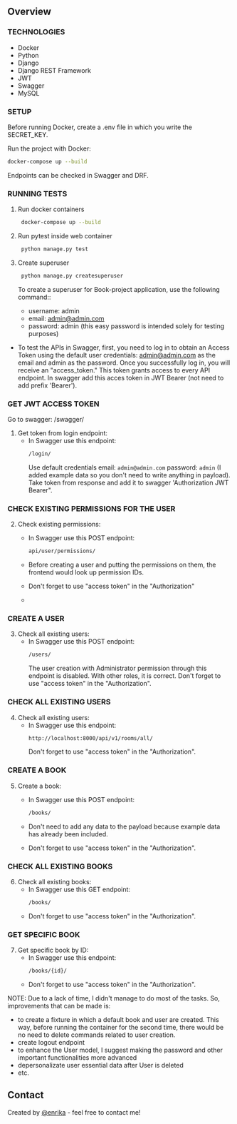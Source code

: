 ## Overview

### TECHNOLOGIES

* Docker
* Python
* Django
* Django REST Framework
* JWT
* Swagger
* MySQL

### SETUP

Before running Docker, create a .env file in which you write the SECRET_KEY.

Run the project with Docker:

 ```sh
docker-compose up --build
```

Endpoints can be checked in Swagger and DRF.

### RUNNING TESTS

1. Run docker containers
    ```sh
     docker-compose up --build
    ```

2. Run pytest inside web container

   ```sh
    python manage.py test
   ```

3. Create superuser

   ```sh
    python manage.py createsuperuser
   ```
   To create a superuser for Book-project application, use the following command::
    - username: admin
    - email: admin@admin.com
    - password: admin (this easy password is intended solely for testing purposes)
- To test the APIs in Swagger, first, you need to log in to obtain an Access
Token using the default user credentials: admin@admin.com as the email and admin as the password. Once you successfully
log in, you will receive an "access_token." This token grants access to every API endpoint. In swagger add this acces
token in JWT Bearer (not need to add prefix 'Bearer').

### GET JWT ACCESS TOKEN
Go to swagger: /swagger/
1. Get token from login endpoint:
    - In Swagger use this endpoint:
        ```sh
       /login/
        ```
      Use default credentials email: `admin@admin.com` password: `admin` (I added example data so you don't need to
      write anything in payload). Take token from response and add it to swagger 'Authorization JWT Bearer".

### CHECK EXISTING PERMISSIONS FOR THE USER

2. Check existing permissions:
    - In Swagger use this POST endpoint:
        ```sh
       api/user/permissions/
        ```
      
    - Before creating a user and putting the permissions on them, the frontend would look up permission IDs.
    - Don't forget to use "access token" in the "Authorization"
    - 
### CREATE A USER

3. Check all existing users:
    - In Swagger use this POST endpoint:
        ```sh
       /users/
        ```
      The user creation with Administrator permission through this endpoint is disabled. With other roles, it is correct. 
      Don't forget to use "access token" in the "Authorization".
   
### CHECK ALL EXISTING USERS

4. Check all existing users:
    - In Swagger use this endpoint:
        ```sh
       http://localhost:8000/api/v1/rooms/all/
        ```
      Don't forget to use "access token" in the "Authorization".

### CREATE A BOOK

5. Create a book:
    - In Swagger use this POST endpoint:
        ```sh
       /books/
        ```
      
    - Don't need to add any data to the payload because example data has already been included.
    - Don't forget to use "access token" in the "Authorization".

### CHECK ALL EXISTING BOOKS

6. Check all existing books:
    - In Swagger use this GET endpoint:
        ```sh
       /books/
        ```
    - Don't forget to use "access token" in the "Authorization".

### GET SPECIFIC BOOK

7. Get specific book by ID:
    - In Swagger use this endpoint:
        ```sh
       /books/{id}/
        ```
    - Don't forget to use "access token" in the "Authorization".

NOTE: 
Due to a lack of time, I didn't manage to do most of the tasks. So,  improvements that can be made is:
- to create a fixture in which a default book and user are created. This way, before running the container for the second time, there would be no need to delete commands related to user creation.
- create logout endpoint
- to enhance the User model, I suggest making the password and other important functionalities more advanced
- depersonalizate user essential data after User is deleted
- etc.

## Contact
Created by [@enrika](https://www.linkedin.com/in/enrika-vysniauskaite-10bba4196/) - feel free to contact me!


